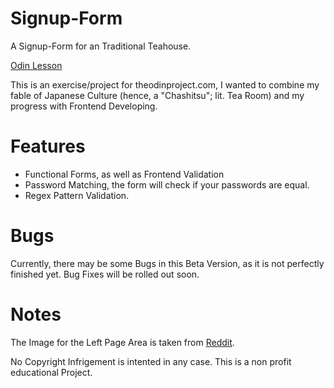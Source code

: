 # Signup-Form
A Signup-Form for an Traditional Teahouse.

[Odin Lesson](https://www.theodinproject.com/lessons/node-path-intermediate-html-and-css-sign-up-form)

This is an exercise/project for theodinproject.com, I wanted to combine my fable of Japanese Culture (hence, a "Chashitsu"; lit. Tea Room) and my progress with Frontend Developing.

# Features
- Functional Forms, as well as Frontend Validation
- Password Matching, the form will check if your passwords are equal.
- Regex Pattern Validation.

# Bugs
Currently, there may be some Bugs in this Beta Version, as it is not perfectly finished yet. 
Bug Fixes will be rolled out soon.

# Notes
The Image for the Left Page Area is taken from [Reddit](https://www.reddit.com/r/wallpapers/comments/8lhwt6/japanese_tea_room_3648x2736/).

No Copyright Infrigement is intented in any case. This is a non profit educational Project.
